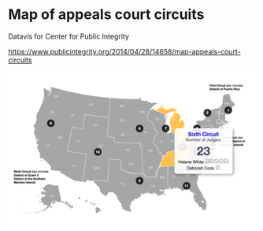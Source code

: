 # Map of appeals court circuits 
Datavis for Center for Public Integrity 


https://www.publicintegrity.org/2014/04/28/14658/map-appeals-court-circuits

![Sample](/img.png?raw=true "Optional Title")
